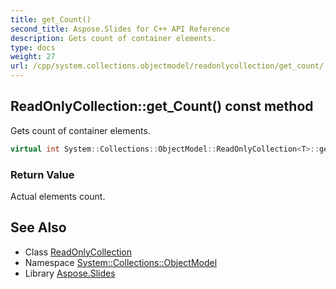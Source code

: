 ```yaml
---
title: get_Count()
second_title: Aspose.Slides for C++ API Reference
description: Gets count of container elements.
type: docs
weight: 27
url: /cpp/system.collections.objectmodel/readonlycollection/get_count/
---
```

## ReadOnlyCollection::get_Count() const method


Gets count of container elements.

```cpp
virtual int System::Collections::ObjectModel::ReadOnlyCollection<T>::get_Count() const override
```


### Return Value

Actual elements count.

## See Also

* Class [ReadOnlyCollection](./)
* Namespace [System::Collections::ObjectModel](../)
* Library [Aspose.Slides](../../)